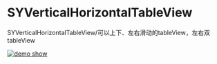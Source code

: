 # SYVerticalHorizontalTableView
SYVerticalHorizontalTableView/可以上下、左右滑动的tableView，左右双tableView

[![demo show](https://raw.githubusercontent.com/wiki/stonly916/SYVerticalHorizontalTableView/a11.png)](http://youtu.be/vt5fpE0bzSY)
